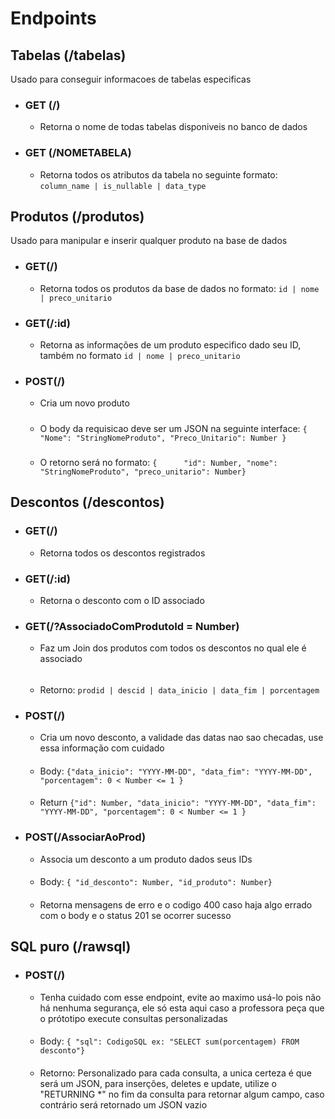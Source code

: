 # Endpoints

## Tabelas (/tabelas)
Usado para conseguir informacoes de tabelas especificas
- ### GET (/)
    - Retorna o nome de todas tabelas disponiveis no banco de dados
- ### GET (/NOMETABELA)
    - Retorna todos os atributos da tabela no seguinte formato:
        `column_name | is_nullable | data_type`

## Produtos (/produtos)
Usado para manipular e inserir qualquer produto na base de dados
- ### GET(/)
    -   Retorna todos os produtos da base de dados no formato:
        `id | nome | preco_unitario`
- ### GET(/:id)
    -   Retorna as informações de um produto especifico dado seu ID, também no formato
        `id | nome | preco_unitario`
- ### POST(/)
    - Cria um novo produto
    #####
    - O body da requisicao deve ser um JSON na seguinte interface:
    `{
        	"Nome": "StringNomeProduto",
	"Preco_Unitario": Number
    }`
    #####
    - O retorno será no formato:
    `{		"id": Number,
		"nome": "StringNomeProduto",
		"preco_unitario": Number}`

## Descontos (/descontos)

- ### GET(/)
    -   Retorna todos os descontos registrados

- ### GET(/:id)
    -   Retorna o desconto com o ID associado

- ### GET(/?AssociadoComProdutoId = Number)
    - Faz um Join dos produtos com todos os descontos no qual ele é associado
    ######
    - Retorno:
    `prodid | descid | data_inicio | data_fim | porcentagem`

- ### POST(/)
    -  Cria um novo desconto, a validade das datas nao sao checadas, use essa informação com cuidado
    ####
    -  Body:
    `{"data_inicio": "YYYY-MM-DD",
	"data_fim": "YYYY-MM-DD",
	"porcentagem": 0 < Number <= 1
    }`
    ####
    - Return
    `{"id": Number,
    "data_inicio": "YYYY-MM-DD",
	"data_fim": "YYYY-MM-DD",
	"porcentagem": 0 < Number <= 1
    }`
- ### POST(/AssociarAoProd)
    -   Associa um desconto a um produto dados seus IDs

    ####
    - Body:
    `{
	"id_desconto": Number,
	"id_produto": Number} `
    ####
    - Retorna mensagens de erro e o codigo 400 caso haja algo errado com o body e o status 201 se ocorrer sucesso
## SQL puro (/rawsql)
- ### POST(/)
    - Tenha cuidado com esse endpoint, evite ao maximo usá-lo pois não há nenhuma segurança, ele só esta aqui caso a professora peça que o prótotipo execute consultas personalizadas
    ####
    - Body:
    `{
	"sql": CodigoSQL ex: "SELECT sum(porcentagem) FROM desconto"}`
    ####
    - Retorno: Personalizado para cada consulta, a unica certeza é que será um JSON, para inserções, deletes e update, utilize o "RETURNING *" no fim da consulta para retornar algum campo, caso contrário será retornado um JSON vazio
